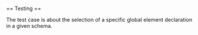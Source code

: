 == Testing ==

The test case is about the selection of a specific global element declaration
in a given schema. 

